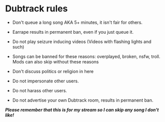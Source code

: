 # Dubtrack rules
* Don't queue a long song AKA 5+ minutes, it isn't fair for others.

* Earrape results in permanent ban, even if you just queue it. 

* Do not play seizure inducing videos (Videos with flashing lights and such) 

* Songs can be banned for these reasons: overplayed, broken, nsfw, troll. Mods can also skip without these reasons 

* Don't discuss politics or religion in here 

* Do not impersonate other users. 

* Do not harass other users. 

* Do not advertise your own Dubtrack room, results in permanent ban. 

__*Please remember that this is for my stream so I can skip any song I don't like!*__
